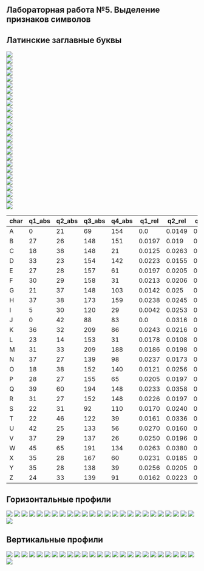 ## Лабораторная работа №5. Выделение признаков символов  
## Латинские заглавные буквы  
![](char_65.png)  
![](char_66.png)  
![](char_67.png)  
![](char_68.png)  
![](char_69.png)  
![](char_70.png)  
![](char_71.png)  
![](char_72.png)  
![](char_73.png)  
![](char_74.png)  
![](char_75.png)  
![](char_76.png)  
![](char_77.png)  
![](char_78.png)  
![](char_79.png)  
![](char_80.png)  
![](char_81.png)  
![](char_82.png)  
![](char_83.png)  
![](char_84.png)  
![](char_85.png)  
![](char_86.png)  
![](char_87.png)  
![](char_88.png)  
![](char_89.png)  
![](char_90.png)

| char | q1_abs | q2_abs | q3_abs | q4_abs | q1_rel | q2_rel | q3_rel | q4_rel | center_x | center_y | center_x_rel | center_y_rel | ix       | iy       | ix_rel   | iy_rel   |
|------|--------|--------|--------|--------|--------|--------|--------|--------|-----------|-----------|---------------|---------------|----------|----------|----------|----------|
| A    | 0      | 21     | 69     | 154    | 0.0    | 0.0149 | 0.0491 | 0.1095 | 38.11     | 52.23     | 0.5015        | 0.6831        | 23767.68 | 12184.01 | 0.000732 | 0.000375 |
| B    | 27     | 26     | 148    | 151    | 0.0197 | 0.019  | 0.1081 | 0.1103 | 36.72     | 49.4      | 0.4893        | 0.654         | 39160.32 | 21753.16 | 0.001271 | 0.000706 |
| C    | 18     | 38     | 148    | 21     | 0.0125 | 0.0263 | 0.1025 | 0.0145 | 33.85     | 48.24     | 0.4323        | 0.6216        | 29761.04 | 20842.16 | 0.000847 | 0.000593 |
| D    | 33     | 23     | 154    | 142    | 0.0223 | 0.0155 | 0.1041 | 0.0959 | 39.37     | 49.24     | 0.4857        | 0.6519        | 39518.47 | 42900.25 | 0.001098 | 0.001192 |
| E    | 27     | 28     | 157    | 61     | 0.0197 | 0.0205 | 0.1147 | 0.0446 | 34.25     | 49.86     | 0.4493        | 0.6603        | 37103.99 | 15837.06 | 0.001173 | 0.000501 |
| F    | 30     | 29     | 158    | 31     | 0.0213 | 0.0206 | 0.1124 | 0.022  | 33.42     | 47.41     | 0.4266        | 0.6271        | 29781.87 | 15292.39 | 0.000893 | 0.000459 |
| G    | 21     | 37     | 148    | 103    | 0.0142 | 0.025  | 0.0999 | 0.0695 | 37.85     | 50.19     | 0.4786        | 0.6473        | 35694.35 | 34807.15 | 0.000990 | 0.000965 |
| H    | 37     | 38     | 173    | 159    | 0.0238 | 0.0245 | 0.1113 | 0.1023 | 39.86     | 48.87     | 0.4626        | 0.6469        | 48054.84 | 45021.02 | 0.001182 | 0.001108 |
| I    | 5      | 30     | 120    | 29     | 0.0042 | 0.0253 | 0.1014 | 0.0245 | 29.72     | 49.18     | 0.4558        | 0.6511        | 23649.72 | 2505.30  | 0.001026 | 0.000109 |
| J    | 0      | 42     | 88     | 83     | 0.0    | 0.0316 | 0.0662 | 0.0624 | 33.58     | 50.46     | 0.4655        | 0.6595        | 27830.91 | 10981.81 | 0.000956 | 0.000377 |
| K    | 36     | 32     | 209    | 86     | 0.0243 | 0.0216 | 0.1412 | 0.0581 | 35.83     | 49.92     | 0.4409        | 0.6611        | 46627.84 | 22855.41 | 0.001295 | 0.000635 |
| L    | 23     | 14     | 153    | 31     | 0.0178 | 0.0108 | 0.1181 | 0.0239 | 31.26     | 51.20     | 0.4323        | 0.6784        | 30207.24 | 6838.30  | 0.001065 | 0.000241 |
| M    | 31     | 33     | 209    | 188    | 0.0186 | 0.0198 | 0.1255 | 0.1129 | 43.68     | 49.33     | 0.4742        | 0.6531        | 49781.88 | 65732.13 | 0.001069 | 0.001411 |
| N    | 37     | 27     | 139    | 98     | 0.0237 | 0.0173 | 0.0892 | 0.0629 | 38.43     | 48.04     | 0.4621        | 0.6272        | 33158.44 | 23835.85 | 0.000854 | 0.000614 |
| O    | 18     | 38     | 152    | 140    | 0.0121 | 0.0256 | 0.1026 | 0.0945 | 39.67     | 49.19     | 0.5022        | 0.6340        | 35822.86 | 48010.66 | 0.000993 | 0.001331 |
| P    | 28     | 27     | 155    | 65     | 0.0205 | 0.0197 | 0.1132 | 0.0475 | 35.16     | 46.68     | 0.4616        | 0.6173        | 29923.84 | 20656.96 | 0.000946 | 0.000653 |
| Q    | 39     | 60     | 194    | 148    | 0.0233 | 0.0358 | 0.1157 | 0.0883 | 38.73     | 54.88     | 0.4901        | 0.6265        | 82282.14 | 54171.96 | 0.001787 | 0.001176 |
| R    | 31     | 27     | 152    | 148    | 0.0226 | 0.0197 | 0.1110 | 0.1081 | 36.06     | 49.27     | 0.4802        | 0.6523        | 41532.26 | 20560.88 | 0.001348 | 0.000668 |
| S    | 22     | 31     | 92     | 110    | 0.0170 | 0.0240 | 0.0712 | 0.0851 | 34.28     | 49.16     | 0.4894        | 0.6337        | 31737.08 | 11279.23 | 0.001124 | 0.000400 |
| T    | 22     | 46     | 122    | 39     | 0.0161 | 0.0336 | 0.0891 | 0.0285 | 35.85     | 46.59     | 0.4774        | 0.6161        | 31929.23 | 9447.65  | 0.001037 | 0.000307 |
| U    | 42     | 25     | 133    | 56     | 0.0270 | 0.0160 | 0.0854 | 0.0359 | 37.40     | 47.35     | 0.4439        | 0.6180        | 31770.36 | 28451.36 | 0.000798 | 0.000715 |
| V    | 37     | 29     | 137    | 26     | 0.0250 | 0.0196 | 0.0924 | 0.0175 | 35.55     | 45.83     | 0.4488        | 0.5977        | 23913.01 | 12328.57 | 0.000680 | 0.000351 |
| W    | 45     | 65     | 191    | 134    | 0.0263 | 0.0380 | 0.1117 | 0.0784 | 41.56     | 46.37     | 0.4557        | 0.6049        | 42877.15 | 44835.37 | 0.000916 | 0.000958 |
| X    | 35     | 28     | 167    | 60     | 0.0231 | 0.0185 | 0.1101 | 0.0396 | 37.56     | 48.93     | 0.4458        | 0.6478        | 39937.76 | 16855.72 | 0.001031 | 0.000435 |
| Y    | 35     | 28     | 138    | 39     | 0.0256 | 0.0205 | 0.1008 | 0.0285 | 35.90     | 46.72     | 0.4716        | 0.6178        | 30650.30 | 8142.40  | 0.000969 | 0.000257 |
| Z    | 24     | 33     | 139    | 91     | 0.0162 | 0.0223 | 0.0939 | 0.0615 | 36.26     | 48.76     | 0.4622        | 0.6395        | 31102.52 | 16227.84 | 0.001013 | 0.000529 |

## Горизонтальные профили
![](profile_horizontal_A.png)
![](profile_horizontal_B.png)
![](profile_horizontal_C.png)
![](profile_horizontal_D.png)
![](profile_horizontal_E.png)
![](profile_horizontal_F.png)
![](profile_horizontal_G.png)
![](profile_horizontal_H.png)
![](profile_horizontal_I.png)
![](profile_horizontal_J.png)
![](profile_horizontal_K.png)
![](profile_horizontal_L.png)
![](profile_horizontal_M.png)
![](profile_horizontal_N.png)
![](profile_horizontal_O.png)
![](profile_horizontal_P.png)
![](profile_horizontal_Q.png)
![](profile_horizontal_R.png)
![](profile_horizontal_S.png)
![](profile_horizontal_T.png)
![](profile_horizontal_U.png)
![](profile_horizontal_V.png)
![](profile_horizontal_W.png)
![](profile_horizontal_X.png)
![](profile_horizontal_Y.png)
![](profile_horizontal_Z.png)

## Вертикальные профили
![](profile_vertical_A.png)
![](profile_vertical_B.png)
![](profile_vertical_C.png)
![](profile_vertical_D.png)
![](profile_vertical_E.png)
![](profile_vertical_F.png)
![](profile_vertical_G.png)
![](profile_vertical_H.png)
![](profile_vertical_I.png)
![](profile_vertical_J.png)
![](profile_vertical_K.png)
![](profile_vertical_L.png)
![](profile_vertical_M.png)
![](profile_vertical_N.png)
![](profile_vertical_O.png)
![](profile_vertical_P.png)
![](profile_vertical_Q.png)
![](profile_vertical_R.png)
![](profile_vertical_S.png)
![](profile_vertical_T.png)
![](profile_vertical_U.png)
![](profile_vertical_V.png)
![](profile_vertical_W.png)
![](profile_vertical_X.png)
![](profile_vertical_Y.png)
![](profile_vertical_Z.png)
